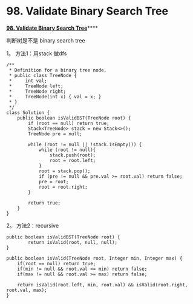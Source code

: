 # 98. Validate Binary Search Tree

 [**98. Validate Binary Search Tree**](https://leetcode.com/problems/validate-binary-search-tree/description/)\*\*\*\*

判断树是不是 binary search tree

1。 方法1：用stack 做dfs

```text
/**
 * Definition for a binary tree node.
 * public class TreeNode {
 *     int val;
 *     TreeNode left;
 *     TreeNode right;
 *     TreeNode(int x) { val = x; }
 * }
 */
class Solution {
    public boolean isValidBST(TreeNode root) {
        if (root == null) return true;
        Stack<TreeNode> stack = new Stack<>();
        TreeNode pre = null;
        
        while (root != null || !stack.isEmpty()) {
            while (root != null){
                stack.push(root);
                root = root.left;
            }
            root = stack.pop();
            if (pre != null && pre.val >= root.val) return false;
            pre = root;
            root = root.right;
        }
        
        return true;
    }
}
```

2。 方法2：recursive

```text
public boolean isValidBST(TreeNode root) {
        return isValid(root, null, null);
}

public boolean isValid(TreeNode root, Integer min, Integer max) {
    if(root == null) return true;
    if(min != null && root.val <= min) return false;
    if(max != null && root.val >= max) return false;
    
    return isValid(root.left, min, root.val) && isValid(root.right, root.val, max);
}
```

